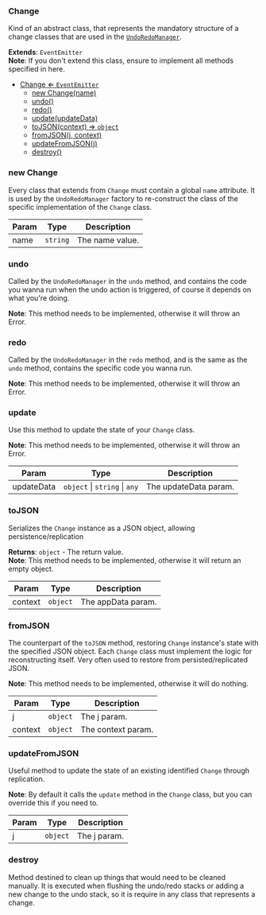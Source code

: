 <a name="Change"></a>

### Change 
Kind of an abstract class, that represents the mandatory structure of a change classes that are used in the [`UndoRedoManager`]().


**Extends**: <code>EventEmitter</code>  
**Note**: If you don't extend this class, ensure to implement all methods specified in here.  

* [Change ⇐ <code>EventEmitter</code>](#Change)
    * [new Change(name)](#new-Change)
    * [undo()](#undo)
    * [redo()](#redo)
    * [update(updateData)](#update)
    * [toJSON(context) ⇒ <code>object</code>](#toJSON)
    * [fromJSON(j, context)](#fromJSON)
    * [updateFromJSON(j)](#updateFromJSON)
    * [destroy()](#destroy)

<a name="new_Change_new"></a>

### new Change
Every class that extends from `Change` must contain a global `name` attribute.It is used by the `UndoRedoManager` factory to re-construct the class of the specific implementation of the `Change` class.


| Param | Type | Description |
| --- | --- | --- |
| name | <code>string</code> | The name value. |

<a name="Change+undo"></a>

### undo
Called by the `UndoRedoManager` in the `undo` method, and contains the code you wanna run when the undo action is triggered,of course it depends on what you're doing.


**Note**: This method needs to be implemented, otherwise it will throw an Error.  
<a name="Change+redo"></a>

### redo
Called by the `UndoRedoManager` in the `redo` method, and is the same as the `undo` method, contains the specific code you wanna run.


**Note**: This method needs to be implemented, otherwise it will throw an Error.  
<a name="Change+update"></a>

### update
Use this method to update the state of your `Change` class.


**Note**: This method needs to be implemented, otherwise it will throw an Error.  

| Param | Type | Description |
| --- | --- | --- |
| updateData | <code>object</code> \| <code>string</code> \| <code>any</code> | The updateData param. |

<a name="Change+toJSON"></a>

### toJSON
Serializes the `Change` instance as a JSON object, allowing persistence/replication


**Returns**: <code>object</code> - The return value.  
**Note**: This method needs to be implemented, otherwise it will return an empty object.  

| Param | Type | Description |
| --- | --- | --- |
| context | <code>object</code> | The appData param. |

<a name="Change+fromJSON"></a>

### fromJSON
The counterpart of the `toJSON` method, restoring `Change` instance's state with the specified JSON object.Each `Change` class must implement the logic for reconstructing itself.Very often used to restore from persisted/replicated JSON.


**Note**: This method needs to be implemented, otherwise it will do nothing.  

| Param | Type | Description |
| --- | --- | --- |
| j | <code>object</code> | The j param. |
| context | <code>object</code> | The context param. |

<a name="Change+updateFromJSON"></a>

### updateFromJSON
Useful method to update the state of an existing identified `Change` through replication.


**Note**: By default it calls the `update` method in the `Change` class, but you can override this if you need to.  

| Param | Type | Description |
| --- | --- | --- |
| j | <code>object</code> | The j param. |

<a name="Change+destroy"></a>

### destroy
Method destined to clean up things that would need to be cleaned manually.It is executed when flushing the undo/redo stacks or adding a new change to the undo stack,so it is require in any class that represents a change.


